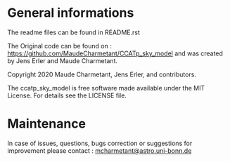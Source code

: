 General informations
====================

The readme files can be found in README.rst

The Original code can be found on : https://github.com/MaudeCharmetant/CCATp_sky_model  and was created by Jens Erler and Maude Charmetant. 


Copyright 2020 Maude Charmetant, Jens Erler, and contributors.

The ccatp_sky_model is free software made available under the MIT License. For details see
the LICENSE file.


Maintenance 
===========

In case of issues, questions, bugs correction or suggestions for improvement please contact : mcharmetant@astro.uni-bonn.de
